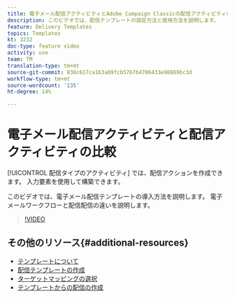 ```yaml
---
title: 電子メール配信アクティビティとAdobe Campaign Classicの配信アクティビティの比較
description: このビデオでは、配信テンプレートの設定方法と使用方法を説明します。
feature: Delivery Templates
topics: Templates
kt: 3232
doc-type: feature video
activity: use
team: TM
translation-type: tm+mt
source-git-commit: 838c617ca163a09fcb57b7b4706433e98869bc3d
workflow-type: tm+mt
source-wordcount: '135'
ht-degree: 14%

---
```



# 電子メール配信アクティビティと配信アクティビティの比較

[!UICONTROL 配信タイプのアクティビティ] では、配信アクションを作成できます。 入力要素を使用して構築できます。

このビデオでは、電子メール配信テンプレートの導入方法を説明します。 電子メールワークフローと配信配信の違いを説明します。

>[!VIDEO](https://video.tv.adobe.com/v/24065?quality=12)

## その他のリソース{#additional-resources}

* [テンプレートについて](https://docs.campaign.adobe.com/doc/AC/en/DLV_Using_delivery_templates_About_templates.html)
* [配信テンプレートの作成](https://docs.campaign.adobe.com/doc/AC/en/DLV_Using_delivery_templates_Creating_a_delivery_template.html)
* [ターゲットマッピングの選択](https://docs.campaign.adobe.com/doc/AC/en/DLV_Using_delivery_templates_Selecting_a_target_mapping.html)
* [テンプレートからの配信の作成](https://docs.campaign.adobe.com/doc/AC/en/DLV_Using_delivery_templates_Creating_a_delivery_from_a_template.html)
